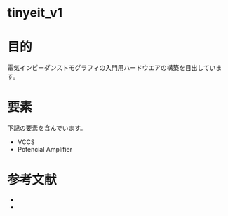 # tinyeit_v1

# 目的
電気インピーダンストモグラフィの入門用ハードウエアの構築を目出しています。

# 要素
下記の要素を含んでいます。
- VCCS
- Potencial Amplifier

# 参考文献
-
-
